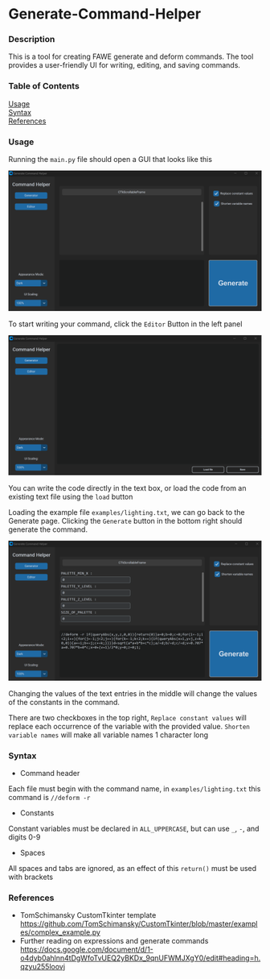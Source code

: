 # Generate-Command-Helper

### Description
This is a tool for creating FAWE generate and deform commands. The tool provides a user-friendly UI for writing, editing, and saving commands. 

### Table of Contents  
[Usage](#usage)  
[Syntax](#syntax)  
[References](#references)

### Usage
Running the `main.py` file should open a GUI that looks like this

![Generator GUI](images/generator_gui.png)

To start writing your command, click the `Editor` Button in the left panel

![Editor GUI](images/editor_gui.png)

You can write the code directly in the text box, or load the code from an existing text file using the `load` button

Loading the example file `examples/lighting.txt`, we can go back to the Generate page. Clicking the `Generate` button in the bottom right should generate the command. 

![generated examples/lightning.txt](images/generated_example.png)

Changing the values of the text entries in the middle will change the values of the constants in the command. 

There are two checkboxes in the top right, `Replace constant values` will replace each occurrence of the variable with the provided value. `Shorten variable names` will make all variable names 1 character long

### Syntax

- Command header

Each file must begin with the command name, in `examples/lighting.txt` this command is `//deform -r`
- Constants

Constant variables must be declared in `ALL_UPPERCASE`, but can use `_`, `-`, and digits 0-9

- Spaces

All spaces and tabs are ignored, as an effect of this `return()` must be used with brackets

### References

- TomSchimansky CustomTkinter template https://github.com/TomSchimansky/CustomTkinter/blob/master/examples/complex_example.py
- Further reading on expressions and generate commands https://docs.google.com/document/d/1-o4dyb0ahlnn4tDgWfoTvUEQ2yBKDx_9qnUFWMJXgY0/edit#heading=h.qzyu255loovj